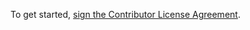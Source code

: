 To get started, <a href="https://www.clahub.com/agreements/Digital-Sapphire/PyUpdater">sign the Contributor License Agreement</a>.
